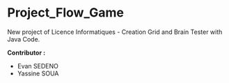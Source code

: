 # Project_Flow_Game
New project of Licence Informatiques - Creation Grid and Brain Tester with Java Code. 

<b> Contributor : </b>
<ul> 
  <li> Evan SEDENO </li>
  <li> Yassine SOUA </li>
</ul>
